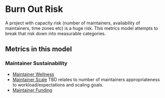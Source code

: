 # Burn Out Risk
 A project with capacity risk (number of maintainers, availability of maintainers, time zones etc) is a huge risk. This metrics model attempts to break that risk down into measurable categories.

## Metrics in this model


### Maintainer Sustainability 

- [Maintainer Wellness](https://chaoss.community/metric-project-burnout/)
- [Maintainer Scale]() TBD relates to number of maintainers appropriateness to workload/expectations and scaling goals.
- [Maintainer Funding](https://chaoss.community/metric-sponsorship/)